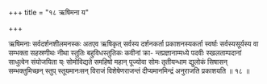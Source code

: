 +++
title = "१८ ऋषिमना य"

+++

ऋषिमनाः सर्वदर्शनशीलमनस्कः अतएव ऋषिकृत् सर्वस्य दर्शनकर्ता प्रकाशनस्यकर्ता स्वर्षाः सर्वस्यसूर्यस्य वा सम्भक्ता सहस्रणीथः नीथा स्तुतिः बहुविधस्तुतिकः कवीनां क्रा- न्तप्रज्ञानाम्मध्ये पदवीः स्खलताम्पदानां साधुत्वेन संयोजयिता य्ः सोमोविद्यते समहिषो महान् पूज्योवा सोमः तृतीयन्धाम द्युलोकं सिषासन् सम्भक्तुमिच्छन् स्तुप् स्तूयमानःसन् विराजं विशेषेणराजन्तं दीप्यमानमिन्द्रं अनुराजति प्रकाशयति ॥ १८ ॥